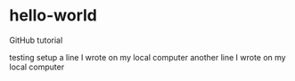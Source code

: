 # hello-world
GitHub tutorial

testing setup
a line I wrote on my local computer
another line I wrote on my local computer
